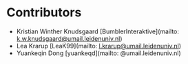 # Contributors

* Kristian Winther Knudsgaard [BumblerInteraktive](mailto: k.w.knudsgaard@umail.leidenuniv.nl)
* Lea Krarup [LeaK99](mailto: l.krarup@umail.leidenuniv.nl)
* Yuankeqin Dong [yuankeqd](mailto: @umail.leidenuniv.nl)
